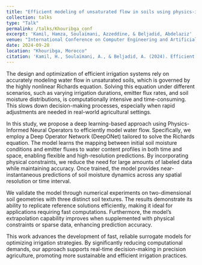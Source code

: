 ```yaml
---
title: "Efficient modeling of unsaturated flow in soils using physics-informed deep neural operators"
collection: talks
type: "Talk"
permalink: /talks/Khouribga_conf
excerpt: 'Kamil, Hamza, Soulaïmani, Azzeddine, & Beljadid, Abdelaziz'
venue: "International Conference on Computer Engineering and Artificial Intelligence, I2CEAI"
date: 2024-09-28
location: "Khouribga, Morocco"
citation: 'Kamil, H., Soulaïmani, A., & Beljadid, A. (2024). Efficient modeling of unsaturated flow in soils using physics-informed deep neural operators. First International Conference on Computer Engineering and Artificial Intelligence I2CEAI 2024, Khouribga, Morocco, 27–28 September.'
---
```


The design and optimization of efficient irrigation systems rely on accurately modeling water flow in unsaturated soils, which is governed by the highly nonlinear Richards equation. Solving this equation under different scenarios, such as varying irrigation durations, emitter flux rates, and soil moisture distributions, is computationally intensive and time-consuming. This slows down decision-making processes, especially when rapid adjustments are needed in real-world agricultural settings.

In this study, we propose a deep learning-based approach using Physics-Informed Neural Operators to efficiently model water flow. Specifically, we employ a Deep Operator Network (DeepONet) tailored to solve the Richards equation. The model learns the mapping between initial soil moisture conditions and emitter fluxes to water content profiles in both time and space, enabling flexible and high-resolution predictions. By incorporating physical constraints, we reduce the need for large amounts of labeled data while maintaining accuracy. Once trained, the model provides near-instantaneous predictions of soil moisture dynamics across any spatial resolution or time interval.

We validate the model through numerical experiments on two-dimensional soil geometries with three distinct soil textures. The results demonstrate its ability to replicate reference solutions efficiently, making it ideal for applications requiring fast computations. Furthermore, the model’s extrapolation capability improves when supplemented with physical constraints or sparse data, enhancing prediction accuracy.

This work advances the development of fast, reliable surrogate models for optimizing irrigation strategies. By significantly reducing computational demands, our approach supports real-time decision-making in precision agriculture, promoting more sustainable and efficient irrigation practices.